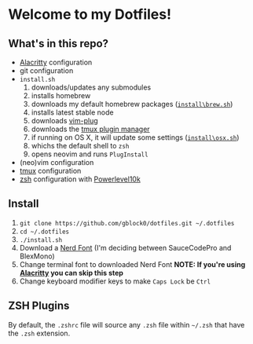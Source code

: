 # Welcome to my Dotfiles!

## What's in this repo?
- [Alacritty](https://github.com/alacritty/alacritty) configuration
- git configuration
- `install.sh`
    1. downloads/updates any submodules
    1. installs homebrew
    1. downloads my default homebrew packages ([`install\brew.sh`](https://github.com/gblock0/dotfiles/blob/master/install/brew.sh))
    1. installs latest stable node
    1. downloads [vim-plug](https://github.com/junegunn/vim-plug)
    1. downloads the [tmux plugin manager](https://github.com/tmux-plugins/tpm)
    1. if running on OS X, it will update some settings ([`install\osx.sh`](https://github.com/gblock0/dotfiles/blob/master/install/osx.sh))
    1. whichs the default shell to `zsh`
    1. opens neovim and runs `PlugInstall`
- (neo)vim configuration
- [tmux](https://github.com/tmux/tmux/wiki) configuration
- [zsh](https://ohmyz.sh/) configuration with [Powerlevel10k](https://github.com/romkatv/powerlevel10k)

## Install

1. `git clone https://github.com/gblock0/dotfiles.git ~/.dotfiles`
1. `cd ~/.dotfiles`
1. `./install.sh`
1. Download a [Nerd Font](https://www.nerdfonts.com/) (I'm deciding between SauceCodePro and BlexMono)
1. Change terminal font to downloaded Nerd Font **NOTE: If you're using [Alacritty](https://github.com/alacritty/alacritty) you can skip this step**
1. Change keyboard modifier keys to make `Caps Lock` be `Ctrl`

## ZSH Plugins

By default, the `.zshrc` file will source any `.zsh` file within `~/.zsh` that
have the `.zsh` extension.
